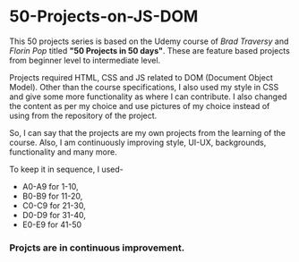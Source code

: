 # 50-Projects-on-JS-DOM
This 50 projects series is based on the Udemy course of *Brad Traversy* and *Florin Pop* titled **"50 Projects in 50 days"**. These are feature based projects from beginner level to intermediate level.

Projects required HTML, CSS and JS related to DOM (Document Object Model). Other than the course specifications, I also used my style in CSS and give some more functionality as where I can contribute. I also changed the content as per my choice and use pictures of my choice instead of using from the repository of the project.

So, I can say that the projects are my own projects from the learning of the course. Also, I am continuously improving style, UI-UX, backgrounds, functionality and many more.

To keep it in sequence, I used-
- A0-A9 for 1-10, 
- B0-B9 for 11-20, 
- C0-C9 for 21-30,
- D0-D9 for 31-40,
- E0-E9 for 41-50

### Projcts are in continuous improvement.
